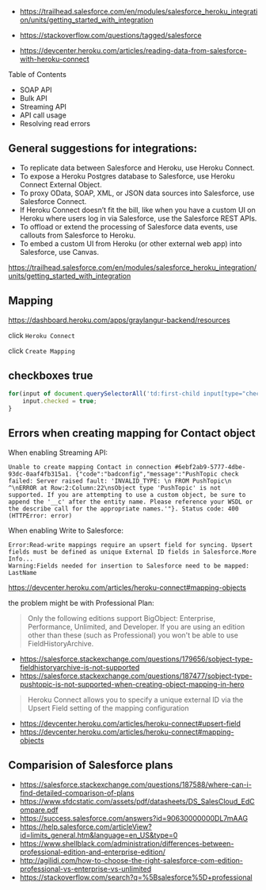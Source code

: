 - https://trailhead.salesforce.com/en/modules/salesforce_heroku_integration/units/getting_started_with_integration
- https://stackoverflow.com/questions/tagged/salesforce

- https://devcenter.heroku.com/articles/reading-data-from-salesforce-with-heroku-connect

Table of Contents

- SOAP API
- Bulk API
- Streaming API
- API call usage
- Resolving read errors

## General suggestions for integrations:

- To replicate data between Salesforce and Heroku, use Heroku Connect.
- To expose a Heroku Postgres database to Salesforce, use Heroku Connect External Object.
- To proxy OData, SOAP, XML, or JSON data sources into Salesforce, use Salesforce Connect.
- If Heroku Connect doesn’t fit the bill, like when you have a custom UI on Heroku where users log in via Salesforce, use the Salesforce REST APIs.
- To offload or extend the processing of Salesforce data events, use callouts from Salesforce to Heroku.
- To embed a custom UI from Heroku (or other external web app) into Salesforce, use Canvas.

https://trailhead.salesforce.com/en/modules/salesforce_heroku_integration/units/getting_started_with_integration

## Mapping

https://dashboard.heroku.com/apps/graylangur-backend/resources

click `Heroku Connect`

click `Create Mapping`

## checkboxes true

```javascript
for(input of document.querySelectorAll('td:first-child input[type="checkbox"]')) {
	input.checked = true;
}
```

## Errors when creating mapping for Contact object

When enabling Streaming API:

```
Unable to create mapping Contact in connection #6ebf2ab9-5777-4dbe-93dc-0aaf4fb315a1. {"code":"badconfig","message":"PushTopic check failed: Server raised fault: 'INVALID_TYPE: \n FROM PushTopic\n ^\nERROR at Row:2:Column:22\nsObject type 'PushTopic' is not supported. If you are attempting to use a custom object, be sure to append the '__c' after the entity name. Please reference your WSDL or the describe call for the appropriate names.'"}. Status code: 400 (HTTPError: error)
```

When enabling Write to Salesforce:

```
Error:Read-write mappings require an upsert field for syncing. Upsert fields must be defined as unique External ID fields in Salesforce.More Info...
Warning:Fields needed for insertion to Salesforce need to be mapped: LastName
```

https://devcenter.heroku.com/articles/heroku-connect#mapping-objects

the problem might be with Professional Plan:

>Only the following editions support BigObject: Enterprise, Performance, Unlimited, and Developer. If you are using an edition other than these (such as Professional) you won't be able to use FieldHistoryArchive.

- https://salesforce.stackexchange.com/questions/179656/sobject-type-fieldhistoryarchive-is-not-supported
- https://salesforce.stackexchange.com/questions/187477/sobject-type-pushtopic-is-not-supported-when-creating-object-mapping-in-hero


>Heroku Connect allows you to specify a unique external ID via the Upsert Field setting of the mapping configuration

- https://devcenter.heroku.com/articles/heroku-connect#upsert-field
- https://devcenter.heroku.com/articles/heroku-connect#mapping-objects


## Comparision of Salesforce plans

- https://salesforce.stackexchange.com/questions/187588/where-can-i-find-detailed-comparison-of-plans
- https://www.sfdcstatic.com/assets/pdf/datasheets/DS_SalesCloud_EdCompare.pdf
- https://success.salesforce.com/answers?id=90630000000DL7mAAG
- https://help.salesforce.com/articleView?id=limits_general.htm&language=en_US&type=0
- https://www.shellblack.com/administration/differences-between-professional-edition-and-enterprise-edition/
- http://agilidi.com/how-to-choose-the-right-salesforce-com-edition-professional-vs-enterprise-vs-unlimited
- https://stackoverflow.com/search?q=%5Bsalesforce%5D+professional
